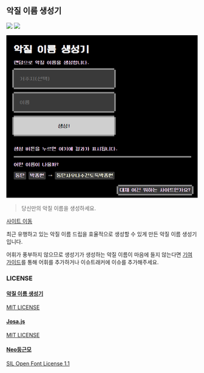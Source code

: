 악질 이름 생성기
---
[![](https://img.shields.io/badge/license-MIT-green)]() [![](https://img.shields.io/badge/lunch-prepared--by--mother-lightgrey)](#)

![](./.github/demo.png)

> 당신만의 악질 이름을 생성하세요.  

[사이트 이동](https://name.ho9.me)  

최근 유행하고 있는 악질 이름 드립을 효율적으로 생성할 수 있게 만든 악질 이름 생성기입니다.  

어휘가 풍부하지 않으므로 생성기가 생성하는 악질 이름이 마음에 들지 않는다면 [기여 가이드](./CONTRIBUTE.md)를 통해 어휘를 추가하거나 이슈트래커에 이슈를 추가해주세요.

### LICENSE
#### [악질 이름 생성기](https://github.com/kpjhg0124/prefix-generator)
[MIT LICENSE](https://github.com/kpjhg0124/prefix-generator/blob/master/LICENSE)
#### [Josa.js](https://github.com/e-/Josa.js/)
[MIT LICENSE](https://github.com/e-/Josa.js/blob/master/LICENSE)
#### [Neo둥근모](https://github.com/Dalgona/neodgm)
[SIL Open Font License 1.1](https://github.com/Dalgona/neodgm/blob/master/LICENSE.txt)